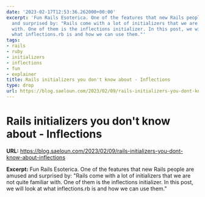 ```yaml
---
date: '2023-02-17T12:53:36.262000+00:00'
excerpt: 'Fun Rails Esoterica. One of the features that new Rails people are amused
  and surprised by: "Rails come with a lot of initializers that we are not quite familiar
  with. One of them is the inflections initializer. In this post, we will look at
  what inflections.rb is and how we can use them."'
tags:
- rails
- ruby
- initializers
- inflections
- fun
- explainer
title: Rails initializers you don't know about - Inflections
type: drop
url: https://blog.saeloun.com/2023/02/09/rails-initializers-you-dont-know-about-inflections
---
```


# Rails initializers you don't know about - Inflections

**URL:** https://blog.saeloun.com/2023/02/09/rails-initializers-you-dont-know-about-inflections

**Excerpt:** Fun Rails Esoterica. One of the features that new Rails people are amused and surprised by: "Rails come with a lot of initializers that we are not quite familiar with. One of them is the inflections initializer. In this post, we will look at what inflections.rb is and how we can use them."
